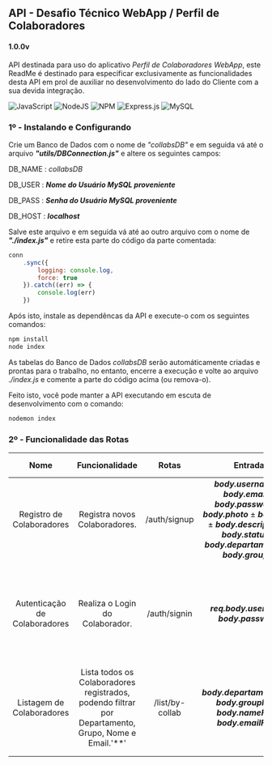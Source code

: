 ## **API - Desafio Técnico WebApp / Perfil de Colaboradores**

#### 1.0.0v

API destinada para uso do aplicativo *Perfil de Colaboradores WebApp*, este ReadMe é destinado para especificar exclusivamente as funcionalidades desta API em prol de auxiliar no desenvolvimento do lado do Cliente com a sua devida integração.

![JavaScript](https://img.shields.io/badge/javascript-%23323330.svg?style=for-the-badge&logo=javascript&logoColor=%23F7DF1E)
![NodeJS](https://img.shields.io/badge/node.js-%2343853D.svg?style=for-the-badge&logo=node.js&logoColor=white)
![NPM](https://img.shields.io/badge/NPM-%23000000.svg?style=for-the-badge&logo=npm&logoColor=white)
![Express.js](https://img.shields.io/badge/express.js-%23404d59.svg?style=for-the-badge&logo=express&logoColor=%2361DAFB)
![MySQL](https://img.shields.io/badge/mysql-%2300f.svg?style=for-the-badge&logo=mysql&logoColor=white)

### 1º - Instalando e Configurando

Crie um Banco de Dados com o nome de *"collabsDB"* e em seguida vá até o arquivo ***"utils/DBConnection.js"*** e altere os seguintes campos:


DB_NAME : *collabsDB*

DB_USER : ***Nome do Usuário MySQL proveniente***

DB_PASS : ***Senha do Usuário MySQL proveniente***

DB_HOST : ***localhost***


Salve este arquivo e em seguida vá até ao outro arquivo com o nome de ***"./index.js"*** e retire esta parte do código da parte comentada:

~~~javascript
conn
    .sync({
        logging: console.log,
        force: true
    }).catch((err) => {
        console.log(err)
    })
~~~

Após isto, instale as dependêncas da API e execute-o com os seguintes comandos:
~~~bash
npm install
node index
~~~

As tabelas do Banco de Dados *collabsDB* serão automáticamente criadas e prontas para o trabalho, no entanto, encerre a execução e volte ao arquivo *./index.js* e comente a parte do código acima (ou remova-o).

Feito isto, você pode manter a API executando em escuta de desenvolvimento com o comando:
~~~bash
nodemon index
~~~

### 2º - Funcionalidade das Rotas

|   Nome	|   Funcionalidade	|   Rotas	|   Entrada	|  Saída 	| Erros Esperados  |
|:--:	|:--:	|  :-:	|:-:	|:--:	|:--:   |
|   Registro de Colaboradores	|   Registra novos Colaboradores.	|   /auth/signup	|   ***body.username*** ± ***body.email*** ± ***body.password*** ± ***body.photo*** ± ***body.age*** ± ***body.description*** ± ***body.status*** ± ***body.departamentId*** ± ***body.groupId*** 	|   Status 200  ***"Colaborador cadastrado."***	|   Status 409 ***"Falha em cadastrar o Colaborador"*** ± Status 404 ***"Colaborador não existe."*** |
|   Autenticação de Colaboradores	|   Realiza o Login do Colaborador.	|   /auth/signin	|   ***req.body.username***  ***body.password***	|   Status 200 ***"Sucesso!"*** / ID do Colaborador Autenticado'*'	|  Status 404 ***"Colaborador não existe!"*** ± Status 404 ***"Senha Inválida"*** ± Status 400 ***"Colaborador não encontrado"*** |
|   Listagem de Colaboradores	|   Lista todos os Colaboradores registrados, podendo filtrar por Departamento, Grupo, Nome e Email.'**' 	|   /list/by-collab	|   ***body.departamentFilter*** ***body.groupFilter*** ***body.nameFilter*** ***body.emailFilter***	|   Status 200 / Listagem Filtrada de Colaboradores	|  Status 404 ***"Não existem Colaboradores"***  ± Status 400 ***"Colaboradores não encontrados"***
|   	|   	|   	|   	|   	|
|   	|   	|   	|   	|   	|